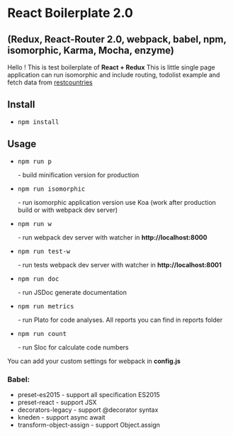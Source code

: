 # React Boilerplate 2.0
## (Redux, React-Router 2.0, webpack, babel, npm, isomorphic, Karma, Mocha, enzyme)
Hello ! This is test boilerplate of <strong>React + Redux</strong>
This is little single page application can run isomorphic and include routing, todolist example and fetch data from <a href="https://restcountries.eu/">restcountries</a>

## Install
- <pre>npm install</pre>


## Usage
- <pre>npm run p</pre> - build minification version for production
- <pre>npm run isomorphic</pre> - run isomorphic application version use Koa (work after production build or with webpack dev server)
- <pre>npm run w</pre> - run webpack dev server with watcher in <strong>http://localhost:8000</strong>
- <pre>npm run test-w</pre> -  run tests webpack dev server with watcher in <strong>http://localhost:8001</strong>
- <pre>npm run doc</pre> - run JSDoc generate documentation
- <pre>npm run metrics</pre> -  run Plato for code analyses. All reports you can find in reports folder
- <pre>npm run count</pre> -  run Sloc for calculate code numbers

You can add your custom settings for webpack in <strong>config.js</strong>

### Babel:
- preset-es2015 - support all specification ES2015
- preset-react - support JSX
- decorators-legacy - support @decorator syntax
- kneden - support async await
- transform-object-assign - support Object.assign